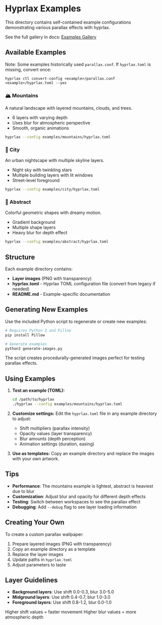 # Hyprlax Examples

This directory contains self-contained example configurations demonstrating various parallax effects with hyprlax.

See the full gallery in docs: [Examples Gallery](../docs/guides/examples.md)

## Available Examples

Note: Some examples historically used `parallax.conf`. If `hyprlax.toml` is missing, convert once:

```
hyprlax ctl convert-config <example>/parallax.conf <example>/hyprlax.toml --yes
```

### 🏔️ Mountains
A natural landscape with layered mountains, clouds, and trees.
- 6 layers with varying depth
- Uses blur for atmospheric perspective
- Smooth, organic animations

```bash
hyprlax --config examples/mountains/hyprlax.toml
```

### 🌃 City
An urban nightscape with multiple skyline layers.
- Night sky with twinkling stars
- Multiple building layers with lit windows
- Street-level foreground

```bash
hyprlax --config examples/city/hyprlax.toml
```

### 🎨 Abstract
Colorful geometric shapes with dreamy motion.
- Gradient background
- Multiple shape layers
- Heavy blur for depth effect

```bash
hyprlax --config examples/abstract/hyprlax.toml
```

## Structure

Each example directory contains:
- **Layer images** (PNG with transparency)
- **hyprlax.toml** - Hyprlax TOML configuration file (convert from legacy if needed)
- **README.md** - Example-specific documentation

## Generating New Examples

Use the included Python script to regenerate or create new examples:

```bash
# Requires Python 3 and Pillow
pip install Pillow

# Generate examples
python3 generate-images.py
```

The script creates procedurally-generated images perfect for testing parallax effects.

## Using Examples

1. **Test an example (TOML):**
   ```bash
   cd /path/to/hyprlax
   ./hyprlax --config examples/mountains/hyprlax.toml
   ```

2. **Customize settings:**
   Edit the `hyprlax.toml` file in any example directory to adjust:
   - Shift multipliers (parallax intensity)
   - Opacity values (layer transparency)  
   - Blur amounts (depth perception)
   - Animation settings (duration, easing)

3. **Use as templates:**
   Copy an example directory and replace the images with your own artwork.

## Tips

- **Performance**: The mountains example is lightest, abstract is heaviest due to blur
- **Customization**: Adjust blur and opacity for different depth effects
- **Testing**: Switch between workspaces to see the parallax effect
- **Debugging**: Add `--debug` flag to see layer loading information

## Creating Your Own

To create a custom parallax wallpaper:

1. Prepare layered images (PNG with transparency)
2. Copy an example directory as a template
3. Replace the layer images
4. Update paths in `hyprlax.toml`
5. Adjust parameters to taste

## Layer Guidelines

- **Background layers**: Use shift 0.0-0.3, blur 3.0-5.0
- **Midground layers**: Use shift 0.4-0.7, blur 1.0-3.0
- **Foreground layers**: Use shift 0.8-1.2, blur 0.0-1.0

Higher shift values = faster movement
Higher blur values = more atmospheric depth
